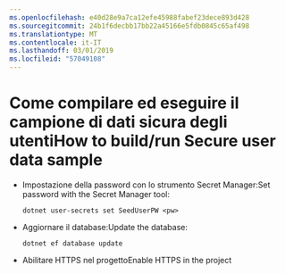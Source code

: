 ```yaml
---
ms.openlocfilehash: e40d28e9a7ca12efe45988fabef23dece893d428
ms.sourcegitcommit: 24b1f6decbb17bb22a45166e5fdb0845c65af498
ms.translationtype: MT
ms.contentlocale: it-IT
ms.lasthandoff: 03/01/2019
ms.locfileid: "57049108"
---
```

# <a name="how-to-buildrun-secure-user-data-sample"></a><span data-ttu-id="2d44c-101">Come compilare ed eseguire il campione di dati sicura degli utenti</span><span class="sxs-lookup"><span data-stu-id="2d44c-101">How to build/run Secure user data sample</span></span>

* <span data-ttu-id="2d44c-102">Impostazione della password con lo strumento Secret Manager:</span><span class="sxs-lookup"><span data-stu-id="2d44c-102">Set password with the Secret Manager tool:</span></span>

  `dotnet user-secrets set SeedUserPW <pw>`

* <span data-ttu-id="2d44c-103">Aggiornare il database:</span><span class="sxs-lookup"><span data-stu-id="2d44c-103">Update the database:</span></span>

    `dotnet ef database update`

* <span data-ttu-id="2d44c-104">Abilitare HTTPS nel progetto</span><span class="sxs-lookup"><span data-stu-id="2d44c-104">Enable HTTPS in the project</span></span>
